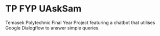 # TP FYP UAskSam
Temasek Polytechnic Final Year Project featuring a chatbot that utilises Google Dialogflow to answer simple queries.
